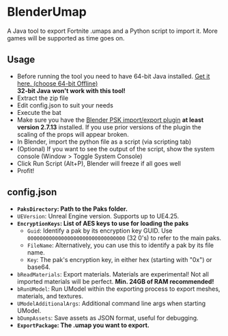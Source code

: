 # BlenderUmap
A Java tool to export Fortnite .umaps and a Python script to import it. More games will be supported as time goes on.

## Usage
* Before running the tool you need to have 64-bit Java installed. [Get it here. (choose 64-bit Offline)](https://www.java.com/en/download/manual.jsp)\
  **32-bit Java won't work with this tool!**
* Extract the zip file
* Edit config.json to suit your needs
* Execute the bat
* Make sure you have the [Blender PSK import/export plugin](https://github.com/Befzz/blender3d_import_psk_psa) **at least version 2.7.13** installed. If you use prior versions of the plugin the scaling of the props will appear broken.
* In Blender, import the python file as a script (via scripting tab)
* (Optional) If you want to see the output of the script, show the system console (Window > Toggle System Console)
* Click Run Script (Alt+P), Blender will freeze if all goes well
* Profit!

## config.json
* **`PaksDirectory`: Path to the Paks folder.**
* `UEVersion`: Unreal Engine version. Supports up to UE4.25.
* **`EncryptionKeys`: List of AES keys to use for loading the paks**
  * `Guid`: Identify a pak by its encryption key GUID. Use `00000000000000000000000000000000` (32 0's) to refer to the main paks.
  * `FileName`: Alternatively, you can use this to identify a pak by its file name.
  * `Key`: The pak's encryption key, in either hex (starting with "0x") or base64.
* `bReadMaterials`: Export materials. Materials are experimental! Not all imported materials will be perfect. **Min. 24GB of RAM recommended!**
* `bRunUModel`: Run UModel within the exporting process to export meshes, materials, and textures.
* `UModelAdditionalArgs`: Additional command line args when starting UModel.
* `bDumpAssets`: Save assets as JSON format, useful for debugging.
* **`ExportPackage`: The .umap you want to export.**